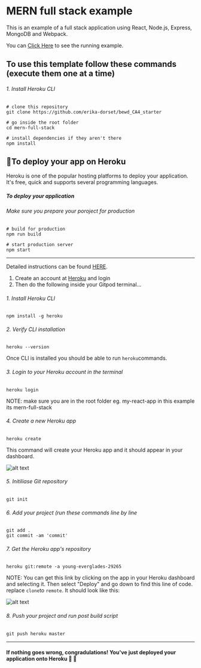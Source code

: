 # MERN full stack example
This is an example of a full stack application using React, Node.js, Express, MongoDB and Webpack.

You can [Click Here](https://ancient-sierra-80316.herokuapp.com/#/)
 to see the running example. 
 
##  To use this template follow these commands (execute them one at a time)
###### 1. Install Heroku CLl
```linux
# clone this repository 
git clone https://github.com/erika-dorset/bewd_CA4_starter

# go inside the root folder
cd mern-full-stack

# install dependencies if they aren't there
npm install
```
 
##  :clap:To deploy your app on Heroku
Heroku is one of the popular hosting platforms to deploy your application. It's free, quick and supports several programming languages.

##### To deploy your application

###### Make sure you prepare your poroject for production
```linux
# build for production
npm run build

# start production server
npm start
```
---

Detailed instructions can be found [HERE](https://devcenter.heroku.com/articles/heroku-cli).

1. Create an account at [Heroku](http://heroku.com/) and login
2. Then do the following inside your Gitpod terminal...

###### 1. Install Heroku CLl
```linux
npm install -g heroku
```

###### 2. Verify CLI installation
```linux
heroku --version
```

Once CLl is installed you should be able to run ```heroku```commands.

###### 3. Login to your Heroku account in the terminal
```linux
heroku login
```
NOTE: make sure you are in the root folder eg. my-react-app in this example its mern-full-stack

###### 4. Create a new Heroku app
```linux
heroku create
```
This command will create your Heroku app and it should appear in your dashboard.

![alt text](https://i.ibb.co/6yhGHJw/1506430728-Screen-Shot-2017-09-18-at-12-00-52-1.png "Heroku apps")

###### 5. Initiliase Git repository
```linux
git init
```
###### 6. Add your project (run these commands line by line
```linux
git add .
git commit -am 'commit'
```

###### 7. Get the Heroku app's repository 
```linux
heroku git:remote -a young-everglades-29265
```
NOTE: You can get this link by clicking on the app in your Heroku dashboard and selecting it. Then select "Deploy" and go down to find
this line of code. replace ```clone```to ```remote```. It should look like this:

![alt text](https://i.ibb.co/GnZZHPL/Capture.png "Heroku repository")

###### 8. Push your project and run post build script
```linux
git push heroku master
```
---

####  If nothing goes wrong, congradulations! You've just deployed your application onto Heroku :raised_hands: :star2:
